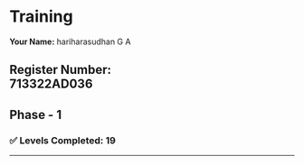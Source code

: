 # Training

**Your Name:**
hariharasudhan G A

**Register Number:**  
713322AD036
---

## Phase - 1

### ✅ Levels Completed: 19

---
